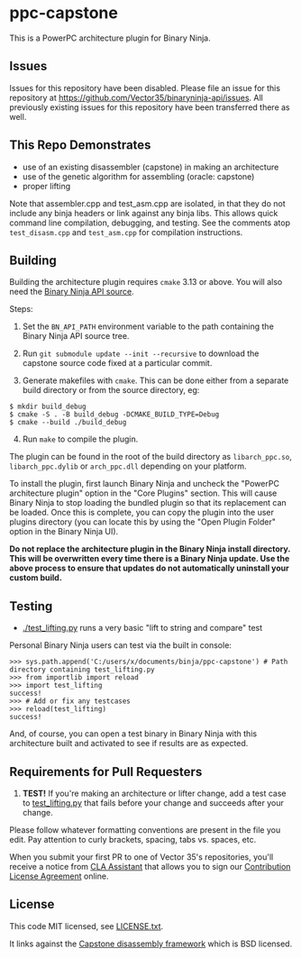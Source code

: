 # ppc-capstone
This is a PowerPC architecture plugin for Binary Ninja.

## Issues

Issues for this repository have been disabled. Please file an issue for this repository at https://github.com/Vector35/binaryninja-api/issues. All previously existing issues for this repository have been transferred there as well.


## This Repo Demonstrates

* use of an existing disassembler (capstone) in making an architecture
* use of the genetic algorithm for assembling (oracle: capstone)
* proper lifting

Note that assembler.cpp and test_asm.cpp are isolated, in that they do not include any binja headers or link against any binja libs. This allows quick command line compilation, debugging, and testing. See the comments atop `test_disasm.cpp` and `test_asm.cpp` for compilation instructions.

## Building

Building the architecture plugin requires `cmake` 3.13 or above. You will also need the
[Binary Ninja API source](https://github.com/Vector35/binaryninja-api).

Steps:

1. Set the `BN_API_PATH` environment variable to the path containing the Binary Ninja API source tree.

2. Run `git submodule update --init --recursive` to download the capstone source code fixed at a particular commit.

3. Generate makefiles with `cmake`. This can be done either from a separate build directory or from the source directory, eg:

  ```
  $ mkdir build_debug
  $ cmake -S . -B build_debug -DCMAKE_BUILD_TYPE=Debug
  $ cmake --build ./build_debug
  ```

4. Run `make` to compile the plugin.

The plugin can be found in the root of the build directory as `libarch_ppc.so`,
`libarch_ppc.dylib` or `arch_ppc.dll` depending on your platform.

To install the plugin, first launch Binary Ninja and uncheck the "PowerPC architecture plugin"
option in the "Core Plugins" section. This will cause Binary Ninja to stop loading the
bundled plugin so that its replacement can be loaded. Once this is complete, you can copy
the plugin into the user plugins directory (you can locate this by using the "Open Plugin Folder"
option in the Binary Ninja UI).

**Do not replace the architecture plugin in the Binary Ninja install directory. This will
be overwritten every time there is a Binary Ninja update. Use the above process to ensure that
updates do not automatically uninstall your custom build.**

## Testing

- [./test_lifting.py](./test_lifting.py) runs a very basic "lift to string and compare" test

Personal Binary Ninja users can test via the built in console:

```
>>> sys.path.append('C:/users/x/documents/binja/ppc-capstone') # Path directory containing test_lifting.py
>>> from importlib import reload
>>> import test_lifting
success!
>>> # Add or fix any testcases
>>> reload(test_lifting)
success!
```

And, of course, you can open a test binary in Binary Ninja with this architecture built and activated to see if results are as expected.

## Requirements for Pull Requesters

1. **TEST!** If you're making an architecture or lifter change, add a test case to [test_lifting.py](./test_lifting.p) that fails before your change and succeeds after your change.

Please follow whatever formatting conventions are present in the file you edit. Pay attention to curly brackets, spacing, tabs vs. spaces, etc.

When you submit your first PR to one of Vector 35's repositories, you'll receive a notice from [CLA Assistant](https://cla-assistant.io/) that allows you to sign our [Contribution License Agreement](https://binary.ninja/cla.pdf) online.

## License

This code MIT licensed, see [LICENSE.txt](./license.txt).

It links against the [Capstone disassembly framework](https://github.com/aquynh/capstone) which is BSD licensed.
